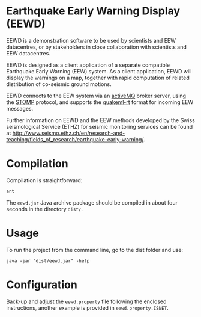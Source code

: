 # Earthquake Early Warning Display (EEWD)
EEWD is a demonstration software to be used by scientists and EEW datacentres, or by stakeholders in close collaboration with scientists and EEW datacentres. 

EEWD is designed as a client application of a separate compatible Earthquake Early Warning (EEW) system. As a client application, EEWD will display the warnings on a map, together with rapid computation of related distribution of co-seismic ground motions. 

EEWD connects to the EEW system via an [activeMQ](https://activemq.apache.org) broker server, using the [STOMP](https://stomp.github.io) protocol, and supports the [quakeml-rt](https://quake.ethz.ch/quakeml/QuakeML2.0/BasicEventDescription-RT) format for incoming EEW messages.

Further information on EEWD and the EEW methods developed by the Swiss seismological Service (ETHZ) for seismic monitoring services can be found at  http://www.seismo.ethz.ch/en/research-and-teaching/fields_of_research/earthquake-early-warning/.

# Compilation
Compilation is straightforward:
```
ant
```
The `eewd.jar` Java archive package should be compiled in about four seconds in the directory `dist/`. 

# Usage
To run the project from the command line, go to the dist folder and use:
```
java -jar "dist/eewd.jar" -help
```

# Configuration
Back-up and adjust the `eewd.property` file following the enclosed instructions, another example is provided in `eewd.property.ISNET`. 
